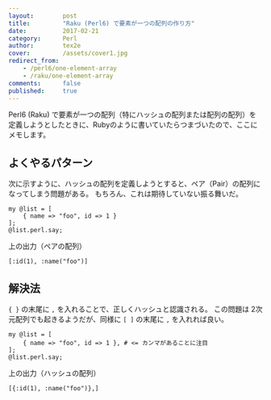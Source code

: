 ```yaml
---
layout:        post
title:         "Raku (Perl6) で要素が一つの配列の作り方"
date:          2017-02-21
category:      Perl
author:        tex2e
cover:         /assets/cover1.jpg
redirect_from:
    - /perl6/one-element-array
    - /raku/one-element-array
comments:      false
published:     true
---
```


Perl6 (Raku) で要素が一つの配列（特にハッシュの配列または配列の配列）を定義しようとしたときに、Rubyのように書いていたらつまづいたので、ここにメモします。


よくやるパターン
---------------

次に示すように、ハッシュの配列を定義しようとすると、ペア（Pair）の配列になってしまう問題がある。
もちろん、これは期待していない振る舞いだ。

```perl6
my @list = [
    { name => "foo", id => 1 }
];
@list.perl.say;
```

上の出力（ペアの配列）

```perl6
[:id(1), :name("foo")]
```


解決法
---------------

`{ }` の末尾に `,` を入れることで、正しくハッシュと認識される。
この問題は 2次元配列でも起きるようだが、同様に `[ ]` の末尾に `,` を入れれば良い。

```perl6
my @list = [
    { name => "foo", id => 1 }, # <= カンマがあることに注目
];
@list.perl.say;
```

上の出力（ハッシュの配列）

```perl6
[{:id(1), :name("foo")},]
```
